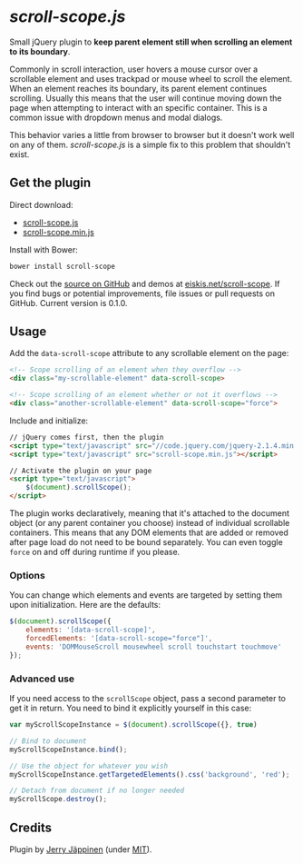 
# *scroll-scope.js*

Small jQuery plugin to <strong>keep parent element still when scrolling an element to its boundary</strong>.

Commonly in scroll interaction, user hovers a mouse cursor over a scrollable element and uses trackpad or mouse wheel to scroll the element. When an element reaches its boundary, its parent element continues scrolling. Usually this means that the user will continue moving down the page when attempting to interact with an specific container. This is a common issue with dropdown menus and modal dialogs.

This behavior varies a little from browser to browser but it doesn't work well on any of them. <em>scroll-scope.js</em> is a simple fix to this problem that shouldn't exist.



## Get the plugin

Direct download:

- [scroll-scope.js](https://raw.githubusercontent.com/Eiskis/scroll-scope/master/scroll-scope.js)
- [scroll-scope.min.js](https://raw.githubusercontent.com/Eiskis/scroll-scope/master/scroll-scope.min.js)

Install with Bower:

```sh
bower install scroll-scope
```

Check out the [source on GitHub](https://github.com/Eiskis/scroll-scope) and demos at [eiskis.net/scroll-scope](http://eiskis.net/scroll-scope). If you find bugs or potential improvements, file issues or pull requests on GitHub. Current version is 0.1.0.



## Usage

Add the `data-scroll-scope` attribute to any scrollable element on the page:

```html
<!-- Scope scrolling of an element when they overflow -->
<div class="my-scrollable-element" data-scroll-scope>

<!-- Scope scrolling of an element whether or not it overflows -->
<div class="another-scrollable-element" data-scroll-scope="force">
```

Include and initialize:

```html
// jQuery comes first, then the plugin
<script type="text/javascript" src="//code.jquery.com/jquery-2.1.4.min.js"></script>
<script type="text/javascript" src="scroll-scope.min.js"></script>

// Activate the plugin on your page
<script type="text/javascript">
	$(document).scrollScope();
</script>
```

The plugin works declaratively, meaning that it's attached to the document object (or any parent container you choose) instead of individual scrollable containers. This means that any DOM elements that are added or removed after page load do not need to be bound separately. You can even toggle <code>force</code> on and off during runtime if you please.



### Options

You can change which elements and events are targeted by setting them upon initialization. Here are the defaults:

```js
$(document).scrollScope({
	elements: '[data-scroll-scope]',
	forcedElements: '[data-scroll-scope="force"]',
	events: 'DOMMouseScroll mousewheel scroll touchstart touchmove'
});
```


### Advanced use

If you need access to the `scrollScope` object, pass a second parameter to get it in return. You need to bind it explicitly yourself in this case:

```js
var myScrollScopeInstance = $(document).scrollScope({}, true)

// Bind to document
myScrollScopeInstance.bind();

// Use the object for whatever you wish
myScrollScopeInstance.getTargetedElements().css('background', 'red');

// Detach from document if no longer needed
myScrollScope.destroy();
```



## Credits

Plugin by [Jerry Jäppinen](http://eiskis.net/) (under [MIT](https://github.com/Eiskis/scroll-scope/blob/master/LICENSE)).
